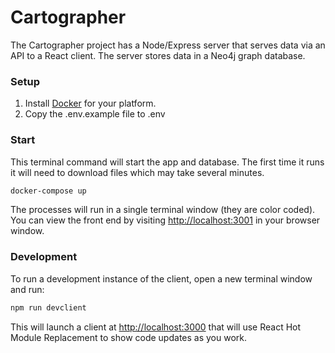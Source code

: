 # Cartographer

The Cartographer project has a Node/Express server that serves data via an API to a React client. The server stores data in a Neo4j graph database.

### Setup

1. Install [Docker](https://docker.com) for your platform.
2. Copy the .env.example file to .env

### Start

This terminal command will start the app and database. The first time it runs it will need to download files which may take several minutes.

``` bash
docker-compose up
```

The processes will run in a single terminal window (they are color coded). You can view the front end by visiting <http://localhost:3001> in your browser window.

### Development

To run a development instance of the client, open a new terminal window and run:

``` bash
npm run devclient
```

This will launch a client at <http://localhost:3000> that will use React Hot Module Replacement to show code updates as you work.
